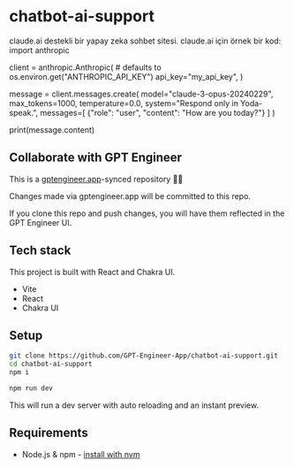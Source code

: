 # chatbot-ai-support

claude.ai destekli bir yapay zeka sohbet sitesi.
claude.ai için örnek bir kod:
import anthropic

client = anthropic.Anthropic(
    # defaults to os.environ.get("ANTHROPIC_API_KEY")
    api_key="my_api_key",
)

message = client.messages.create(
    model="claude-3-opus-20240229",
    max_tokens=1000,
    temperature=0.0,
    system="Respond only in Yoda-speak.",
    messages=[
        {"role": "user", "content": "How are you today?"}
    ]
)

print(message.content)


## Collaborate with GPT Engineer

This is a [gptengineer.app](https://gptengineer.app)-synced repository 🌟🤖

Changes made via gptengineer.app will be committed to this repo.

If you clone this repo and push changes, you will have them reflected in the GPT Engineer UI.

## Tech stack

This project is built with React and Chakra UI.

- Vite
- React
- Chakra UI

## Setup

```sh
git clone https://github.com/GPT-Engineer-App/chatbot-ai-support.git
cd chatbot-ai-support
npm i
```

```sh
npm run dev
```

This will run a dev server with auto reloading and an instant preview.

## Requirements

- Node.js & npm - [install with nvm](https://github.com/nvm-sh/nvm#installing-and-updating)
